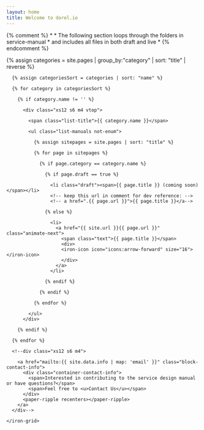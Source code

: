 ```yaml
---
layout: home
title: Welcome to dorel.io
---
```


<div class="page">

  {% comment %}
      *
      * The following section loops through the folders in service-manual
      * and includes all files in both draft and live
      *
  {% endcomment %}

  {% assign categories = site.pages | group_by:"category" | sort: "title" | reverse %}

  <div class="iron-container">
    <iron-grid class="ui-pages-overview">

      {% assign categoriesSort = categories | sort: "name" %}

      {% for category in categoriesSort %}

        {% if category.name != '' %}

          <div class="xs12 s6 m4 vtop">

            <span class="list-title">{{ category.name }}</span>

            <ul class="list-manuals not-enum">

              {% assign sitepages = site.pages | sort: "title" %}

              {% for page in sitepages %}

                {% if page.category == category.name %}

                  {% if page.draft == true %}

                    <li class="draft"><span>{{ page.title }} (coming soon)</span></li>
                    <!-- keep this url in comment for dev reference: -->
                    <!-- a href=".{{ page.url }}">{{ page.title }}</a-->

                  {% else %}

                    <li>
                      <a href="{{ site.url }}{{ page.url }}" class="animate-next">
                        <span class="text">{{ page.title }}</span>
                        <div>
                        <iron-icon icon="icons:arrow-forward" size="16"></iron-icon>
                        </div>
                      </a>
                    </li>

                  {% endif %}

                {% endif %}

              {% endfor %}

            </ul>
          </div>

        {% endif %}

      {% endfor %}

      <!--div class="xs12 s6 m4">

        <a href="mailto:{{ site.data.info | map: 'email' }}" class="block-contact-info">
          <div class="container-contact-info">
            <span>Interested in contributing to the service design manual or have questions?</span>
            <span>Feel free to <u>Contact Us</u></span>
          </div>
          <paper-ripple recenters></paper-ripple>
        </a>
      </div-->

    </iron-grid>
  </div>

</div>
